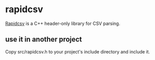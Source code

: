 # rapidcsv

[Rapidcsv](https://github.com/d99kris/rapidcsv) is a C++ header-only library for CSV parsing.

## use it in another project

Copy src/rapidcsv.h to your project's include directory and include it.

